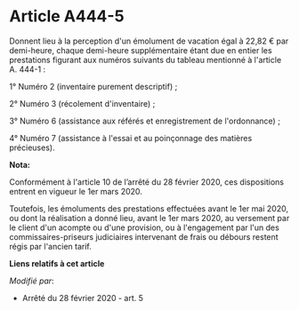 # Article A444-5

Donnent lieu à la perception d'un émolument de vacation égal à 22,82 € par demi-heure, chaque demi-heure supplémentaire étant
due en entier les prestations figurant aux numéros suivants du tableau mentionné à l'article A. 444-1 :

1° Numéro 2 (inventaire purement descriptif) ;

2° Numéro 3 (récolement d'inventaire) ;

3° Numéro 6 (assistance aux référés et enregistrement de l'ordonnance) ;

4° Numéro 7 (assistance à l'essai et au poinçonnage des matières précieuses).

**Nota:**

Conformément à l'article 10 de l’arrêté du 28 février 2020, ces dispositions entrent en vigueur le 1er mars 2020.

Toutefois, les émoluments des prestations effectuées avant le 1er mai 2020, ou dont la réalisation a donné lieu, avant le 1er
mars 2020, au versement par le client d'un acompte ou d'une provision, ou à l'engagement par l'un des commissaires-priseurs
judiciaires intervenant de frais ou débours restent régis par l'ancien tarif.

**Liens relatifs à cet article**

_Modifié par_:

  - Arrêté du 28 février 2020 - art. 5

